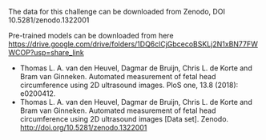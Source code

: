 The data for this challenge can be downloaded from Zenodo, DOI 10.5281/zenodo.1322001 

Pre-trained models can be downloaded from here https://drive.google.com/drive/folders/1DQ6clCjGbcecoBSKLj2N1xBN77FWWCOP?usp=share_link

- Thomas L. A. van den Heuvel, Dagmar de Bruijn, Chris L. de Korte and Bram van Ginneken. Automated measurement of fetal head circumference using 2D ultrasound images. PloS one, 13.8 (2018): e0200412.
- Thomas L. A. van den Heuvel, Dagmar de Bruijn, Chris L. de Korte and Bram van Ginneken. Automated measurement of fetal head circumference using 2D ultrasound images [Data set]. Zenodo. http://doi.org/10.5281/zenodo.1322001
